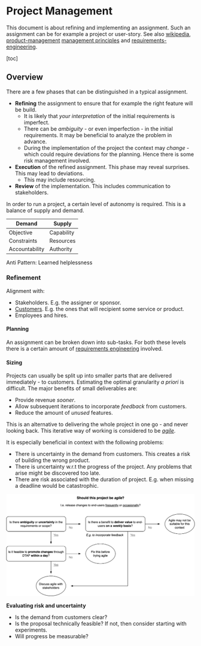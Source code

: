 # Project Management

This document is about refining and implementing an assignment. Such an assignment can be for example a project or user-story. See also [wikipedia](https://en.wikipedia.org/wiki/Outline_of_project_management), [product-management](product-management.md)  [management principles](management-principles.md) and [requirements-engineering](requirements-engineering.md).

[toc]

## Overview

There are a few phases that can be distinguished in a typical assignment.

- **Refining** the assignment to ensure that for example the right feature will be build.
  - It is likely that *your interpretation* of the initial requirements is imperfect.
  - There can be *ambiguity* - or even imperfection - in the initial requirements. It may be beneficial to analyze the problem in advance.
  - During the implementation of the project the context may *change* - which could require deviations for the planning. Hence there is some risk management involved.
- **Execution** of the refined assignment. This phase may reveal surprises. This may lead to deviations.
  - This may include resourcing.
- **Review** of the implementation. This includes communication to stakeholders.



In order to run a project, a certain level of autonomy is required. This is a balance of supply and demand.

| Demand         | Supply     |
| -------------- | ---------- |
| Objective      | Capability |
| Constraints    | Resources  |
| Accountability | Authority  |

Anti Pattern: Learned helplessness

### Refinement

Alignment with:

- Stakeholders. E.g. the assigner or sponsor.
- [Customers](https://en.wikipedia.org/wiki/Customer). E.g. the ones that will recipient some service or product.
- Employees and hires.

#### Planning

An assignment can be broken down into sub-tasks. For both these levels there is a certain amount of [requirements engineering](requirements-engineering.md) involved.

#### Sizing

Projects can usually be split up into smaller parts that are delivered immediately - to customers. Estimating the optimal granularity *a priori* is difficult. The major benefits of small deliverables are:

- Provide revenue *sooner*.
- Allow subsequent iterations to incorporate *feedback* from customers.
- Reduce the amount of *unused* features.

This is an alternative to delivering the whole project in one go - and never looking back. This iterative way of working is considered to be [*agile*](scrum-guide.md).

It is especially beneficial in context with the following problems:

- There is uncertainty in the demand from customers. This creates a risk of building the wrong product.
- There is uncertainty w.r.t the progress of the project. Any problems that arise might be discovered too late.
- There are risk associated with the duration of project. E.g. when missing a deadline would be catastrophic.

![choosing-agile](img/choosing-agile.png)

**Evaluating risk and uncertainty**

- Is the demand from customers clear?
- Is the proposal technically feasible? If not, then consider starting with experiments.
- Will progress be measurable?
